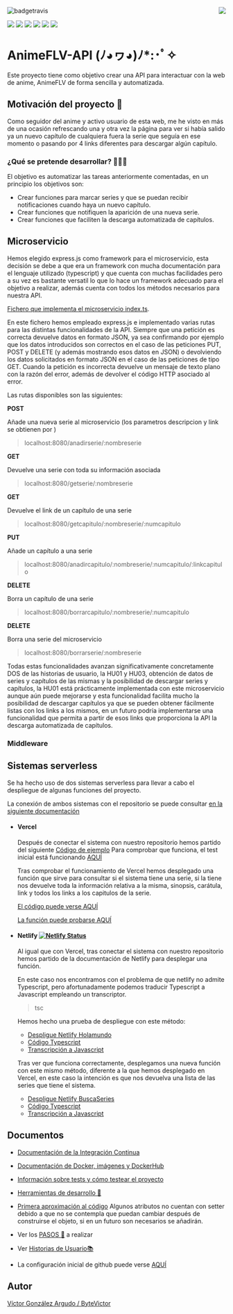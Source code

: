 ![badgetravis](https://img.shields.io/travis/com/bytevictor/animeflv-api?label=Travis&style=for-the-badge) <img align="right" src="https://img.shields.io/circleci/build/github/bytevictor/AnimeFLV-API?label=CircleCI&style=for-the-badge">

![](https://img.shields.io/github/milestones/progress-percent/bytevictor/animeflv-api/1?style=flat-square) ![](https://img.shields.io/github/milestones/progress-percent/bytevictor/animeflv-api/2?style=flat-square) ![](https://img.shields.io/github/milestones/progress-percent/bytevictor/animeflv-api/3?style=flat-square) ![](https://img.shields.io/github/milestones/progress-percent/bytevictor/animeflv-api/4?style=flat-square) ![](https://img.shields.io/github/milestones/progress-percent/bytevictor/animeflv-api/5?style=flat-square) ![](https://img.shields.io/github/milestones/progress-percent/bytevictor/animeflv-api/6?style=flat-square)

# AnimeFLV-API              	(ﾉ◕ヮ◕)ﾉ*:･ﾟ✧

Este proyecto tiene como objetivo crear una API para interactuar con la web de anime, AnimeFLV de forma sencilla y automatizada.

## Motivación del proyecto 🦾

Como seguidor del anime y activo usuario de esta web, me he visto en más de una ocasión refrescando una y otra vez la página para ver si había salido ya un nuevo capítulo de cualquiera fuera la serie que seguía en ese momento o pasando por 4 links diferentes para descargar algún capítulo.
### ¿Qué se pretende desarrollar? 👨🏻‍💻
El objetivo es automatizar las tareas anteriormente comentadas, en un principio los objetivos son:

 - Crear funciones para marcar series y que se puedan recibir notificaciones cuando haya un nuevo capítulo.
 - Crear funciones que notifiquen la aparición de una nueva serie.
 - Crear funciones que faciliten la descarga automatizada de capítulos.

## Microservicio

Hemos elegido express.js como framework para el microservicio, esta decisión se debe a que era un framework con mucha documentación para el lenguaje utilizado (typescript) y que cuenta con muchas facilidades pero a su vez es bastante versatil lo que lo hace un framework adecuado para el objetivo a realizar, además cuenta con todos los métodos necesarios para nuestra API.

[Fichero que implementa el microservicio index.ts](https://github.com/bytevictor/AnimeFLV-API/blob/master/src/index.ts).

En este fichero hemos empleado express.js e implementado varias rutas para las distintas funcionalidades de la API.
Siempre que una petición es correcta devuelve datos en formato JSON, ya sea confirmando por ejemplo que los datos introducidos son correctos en el caso de las peticiones PUT, POST y DELETE (y además mostrando esos datos en JSON) o devolviendo los datos solicitados en formato JSON en el caso de las peticiones de tipo GET.
Cuando la petición es incorrecta devuelve un mensaje de texto plano con la razón del error, además de devolver el código HTTP asociado al error.

Las rutas disponibles son las siguientes:

**POST**

Añade una nueva serie al microservicio (los parametros descripcion y link se obtienen por )
> localhost:8080/anadirserie/:nombreserie

**GET** 

Devuelve una serie con toda su información asociada

> localhost:8080/getserie/:nombreserie

**GET**

Devuelve el link de un capítulo de una serie

> localhost:8080/getcapitulo/:nombreserie/:numcapitulo

**PUT**

Añade un capítulo a una serie 

> localhost:8080/anadircapitulo/:nombreserie/:numcapitulo/:linkcapitulo

**DELETE**

Borra un capítulo de una serie

> localhost:8080/borrarcapitulo/:nombreserie/:numcapitulo

**DELETE**

Borra una serie del microservicio

> localhost:8080/borrarserie/:nombreserie

Todas estas funcionalidades avanzan significativamente concretamente DOS de las historias de usuario, la HU01 y HU03, obtención de datos de series y capítulos de las mismas y la posibilidad de descargar series y capítulos, la HU01 está prácticamente implementada con este microservicio aunque aún puede mejorarse y esta funcionalidad facilita mucho la posibilidad de descargar capítulos ya que se pueden obtener fácilmente listas con los links a los mismos, en un futuro podría implementarse una funcionalidad que permita a partir de esos links que proporciona la API la descarga automatizada de capítulos.

### Middleware

## Sistemas serverless

Se ha hecho uso de dos sistemas serverless para llevar a cabo el despliegue de algunas funciones del proyecto.

La conexión de ambos sistemas con el repositorio se puede consultar [en la siguiente documentación](https://github.com/bytevictor/AnimeFLV-API/blob/master/docs/sistemas_serverless/README.md)

- #### Vercel

    Después de conectar el sistema con nuestro repositorio hemos partido del siguiente [Código de ejemplo](https://vercel.com/docs/serverless-functions/supported-languages#using-typescript)
    Para comprobar que funciona, el test inicial está funcionando [AQUÍ](https://anime-flv-api.bytevictor.vercel.app/api/hola)

    Tras comprobar el funcionamiento de Vercel hemos desplegado una función que sirve para consultar si el sistema tiene una serie, si la tiene nos devuelve toda la información relativa a la misma, sinopsis, carátula, link y todos los links a los capitulos de la serie.

    [El código puede verse AQUÍ](https://github.com/bytevictor/AnimeFLV-API/blob/master/src/api/consultor.ts)

    [La función puede probarse AQUÍ](https://anime-flv-api.vercel.app/api/consultor?serie=Boku%20no%20Hero%20Academia)

- #### Netlify [![Netlify Status](https://api.netlify.com/api/v1/badges/01287280-7d0a-4910-9251-ebfbf2e92936/deploy-status)](https://app.netlify.com/sites/animeflv-api/deploys)

    Al igual que con Vercel, tras conectar el sistema con nuestro repositorio hemos partido de la documentación de Netlify para desplegar una función.

    En este caso nos encontramos con el problema de que netlify no admite Typescript, pero afortunadamente podemos traducir Typescript a Javascript empleando un transcriptor.
    > tsc 
    
    Hemos hecho una prueba de despliegue con este método:

    - [Despligue Netlify Holamundo](https://animeflv-api.netlify.app/.netlify/functions/holatype?msg=Saludo%20al%20mundo)
    - [Código Typescript](https://github.com/bytevictor/AnimeFLV-API/blob/master/functions/holatype.ts)
    - [Transcripción a Javascript](https://github.com/bytevictor/AnimeFLV-API/blob/master/functions/holatype.js)

    Tras ver que funciona correctamente, desplegamos una nueva función con este mismo método, diferente a la que hemos desplegado en Vercel, en este caso la intención es que nos devuelva una lista de las series que tiene el sistema.

    - [Despligue Netlify BuscaSeries](https://animeflv-api.netlify.app/.netlify/functions/buscaseries)
    - [Código Typescript](https://github.com/bytevictor/AnimeFLV-API/blob/master/functions/buscaseries.ts)
    - [Transcripción a Javascript](https://github.com/bytevictor/AnimeFLV-API/blob/master/functions/buscaseries.js)

## Documentos

- [Documentación de la Integración Continua](https://github.com/ByteVictor/AnimeFLV-API/blob/master/docs/integracioncontinua/ci.md)

- [Documentación de Docker, imágenes y DockerHub](https://github.com/ByteVictor/AnimeFLV-API/blob/master/docs/doc_docker/docker.md)

- [Información sobre tests y cómo testear el proyecto](https://github.com/bytevictor/AnimeFLV-API/blob/master/docs/tests/tests.md)

- [Herramientas de desarrollo 🧰](https://github.com/bytevictor/AnimeFLV-API/blob/master/docs/herramientas/herramientas.md)

- [Primera aproximación al código](https://github.com/ByteVictor/AnimeFLV-API/blob/master/src/serie.ts)
Algunos atributos no cuentan con setter debido a que no se contempla que puedan cambiar después de construirse el objeto, si en un futuro son necesarios se añadirán.

- Ver los [PASOS 🦶](https://github.com/ByteVictor/AnimeFLV-API/blob/master/docs/pasos/pasos.md) a realizar 

- Ver [Historias de Usuario📚](https://github.com/ByteVictor/AnimeFLV-API/blob/master/docs/historias_usuario/historiasdeusuario.md )

- La configuración inicial de github puede verse [AQUÍ](https://github.com/ByteVictor/AnimeFLV-API/blob/master/docs/configuracion_inicial/configuracion_inicial.md)

## Autor
[Víctor González Argudo / ByteVictor](https://github.com/ByteVictor) 